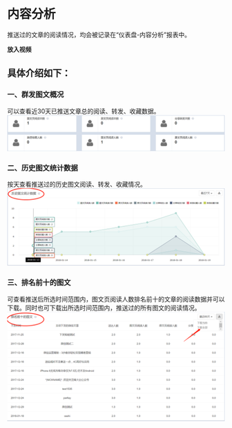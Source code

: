 # 内容分析

推送过的文章的阅读情况，均会被记录在“仪表盘-内容分析”报表中。

**放入视频**

## 具体介绍如下：

### 一、群发图文概况

可以查看近30天已推送文章总的阅读、转发、收藏数据。![](/assets/1516347197%281%29.png)

### 二、历史图文统计数据

按天查看推送过的历史图文阅读、转发、收藏情况。![](/assets/1516347299%281%29.png)

### 三、排名前十的图文

可查看推送后所选时间范围内，图文页阅读人数排名前十的文章的阅读数据并可以下载。同时也可下载出所选时间范围内，推送过的所有图文的阅读情况。![](/assets/1516347444%281%29.png)


